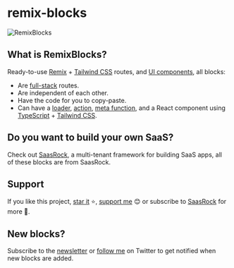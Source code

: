 # remix-blocks

![RemixBlocks](https://yahooder.sirv.com/remixblocks/seo/cover-2.png)

## What is RemixBlocks?

Ready-to-use [Remix](https://remix.run) + [Tailwind CSS](https://tailwindcss.com/) routes, and [UI components](https://remixblocks.com/components), all blocks:

- Are [full-stack](https://alexandro.dev/7-things-i-ve-learned-using-remix-for-1-month) routes.
- Are independent of each other.
- Have the code for you to copy-paste.
- Can have a [loader](https://remix.run/docs/en/v1/guides/data-loading), [action](https://remix.run/docs/en/v1/guides/data-writes), [meta function](https://remix.run/docs/en/v1/api/conventions#meta), and a React component using [TypeScript](https://www.typescriptlang.org/) + [Tailwind CSS](https://tailwindcss.com/).

## Do you want to build your own SaaS?

Check out [SaasRock](http://saasrock.com/), a multi-tenant framework for building SaaS apps, all of these blocks are from SaasRock.

## Support

If you like this project, [star it](https://github.com/AlexandroMtzG/remix-blocks) ⭐, [support me](https://github.com/sponsors/AlexandroMtzG) 😊 or subscribe to [SaasRock](https://alexandromg.gumroad.com/l/SaasRock) for more 🚀.

## New blocks?

Subscribe to the [newsletter](https://saasrock.com/newsletter) or [follow me](https://twitter.com/AlexandroMtzG) on Twitter to get notified when new blocks are added.
